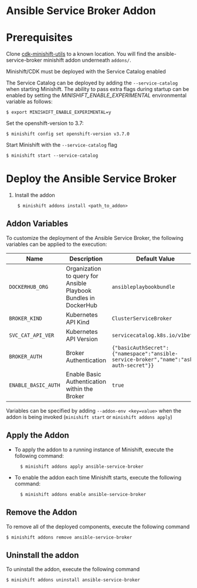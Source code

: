 Ansible Service Broker Addon
======================

# Prerequisites

Clone [cdk-minishift-utils](https://github.com/sabre1041/cdk-minishift-utils) to a known location. You will find
the ansible-service-broker minishift addon underneath `addons/`.

Minishift/CDK must be deployed with the Service Catalog enabled

The Service Catalog can be deployed by adding the `--service-catalog` when starting Minishift. The ability to pass extra flags during startup can be enabled by setting the _MINISHIFT_ENABLE_EXPERIMENTAL_ environmental variable as follows:

```
$ export MINISHIFT_ENABLE_EXPERIMENTAL=y
```

Set the openshift-version to 3.7:

```
$ minishift config set openshift-version v3.7.0
```

Start Minishift with the `--service-catalog` flag

```
$ minishift start --service-catalog
```

# Deploy the Ansible Service Broker

1. Install the addon

        $ minishift addons install <path_to_addon>
  

## Addon Variables

To customize the deployment of the Ansible Service Broker, the following variables can be applied to the execution:

|Name|Description|Default Value|
|----|-----------|-------------|
|`DOCKERHUB_ORG`|Organization to query for Ansible Playbook Bundles in DockerHub|`ansibleplaybookbundle`|
|`BROKER_KIND`|Kubernetes API Kind|`ClusterServiceBroker`|
|`SVC_CAT_API_VER`|Kubernetes API Version|`servicecatalog.k8s.io/v1beta1`|
|`BROKER_AUTH`|Broker Authentication|`{"basicAuthSecret":{"namespace":"ansible-service-broker","name":"asb-auth-secret"}}`|
|`ENABLE_BASIC_AUTH`|Enable Basic Authentication within the Broker|`true`|

Variables can be specified by adding `--addon-env <key=value>` when the addon is being invoked (`minishift start` or `minishift addons apply`)

## Apply the Addon

* To apply the addon to a running instance of Minishift, execute the following command:

        $ minishift addons apply ansible-service-broker
* To enable the addon each time Minishift starts, execute the following command:

        $ minishift addons enable ansible-service-broker

## Remove the Addon

To remove all of the deployed components, execute the following command

```
$ minishift addons remove ansible-service-broker
```

## Uninstall the addon

To uninstall the addon, execute the following command

```
$ minishift addons uninstall ansible-service-broker
```
